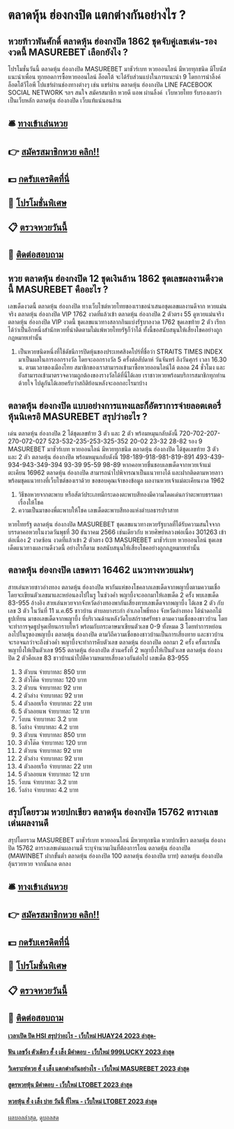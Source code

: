 # ตลาดหุ้น ฮ่องกงปิด แตกต่างกันอย่างไร ?
## หวยท้าวพันศักดิ์ ตลาดหุ้น ฮ่องกงปิด 1862 ชุดจับคู่เลขเด่น-รอง งวดนี้ MASUREBET เลือกยังไง ?
โปรโมชั่นวันนี้ ตลาดหุ้น ฮ่องกงปิด MASUREBET มาชัวร์เบท หวยออนไลน์ มีหวยทุกชนิด มีโบนัสแนะนำเพื่อน ทุกยอดการซื้อหวยออนไลน์ ล็อตโต้ จะได้รับส่วนแบ่งในการแนะนำ 9 โดยการนำลิ้งค์ ล็อตโต้วีไอพี ไปแชร์ผ่านช่องทางต่างๆ เช่น แชร์ผ่าน ตลาดหุ้น ฮ่องกงปิด LINE FACEBOOK SOCIAL NETWORK ฯลฯ สนใจ สมัครสมาชิก หวยดี แอพ ผ่านลิ้งค์  เว็บหวยไทย รับรองเลยว่าเป็นเว็บหลัก ตลาดหุ้น ฮ่องกงปิด เว็บแท้แน่นอนล้าน

## 🛎 [ทางเข้าเล่นหวย](https://bit.ly/3BG5bNw)
## 👉 [สมัครสมาชิกหวย คลิก!!](https://bit.ly/3BG5bNw)
## 💵 [กดรับเครดิตที่นี่](https://bit.ly/3C3mvgS)
## 👑 [โปรโมชั่นพิเศษ](https://bit.ly/3C3mvgS)
## 📋 [ตรวจหวยวันนี้](https://bit.ly/3C3mvgS)
## 📱 [ติดต่อสอบถาม](https://bit.ly/3C3mvgS)

## หวย ตลาดหุ้น ฮ่องกงปิด 12 ชุดเงินล้าน 1862 ชุดเลขผลงานดีงวดนี้ MASUREBET คืออะไร ?
เลขเด็ดงวดนี้ ตลาดหุ้น ฮ่องกงปิด ทางเว็บไซต์หวยไทยของเราขอนำเสนอชุดเลขผลงานดีจาก หวยแม่นจริง ตลาดหุ้น ฮ่องกงปิด VIP 1762 งวดที่แล้วเข้า ตลาดหุ้น ฮ่องกงปิด 2 ตัวตรง 55 ดูหวยแม่นจริง ตลาดหุ้น ฮ่องกงปิด VIP งวดนี้ ชุดเลขแนวทางสลากกินแบ่งรัฐบาลงวด 1762 ชุดเลขท้าย 2 ตัว เรียกได้ว่าเป็นอีกหนึ่งสำนักหวยที่น่าติดตามไม่แพ้หวยไทยรัฐก็ว่าได้ ทั้งนี้ขอสนับสนุนให้เสี่ยงโชคอย่างถูกกฎหมายเท่านั้น
1. เป็นหวยชนิดหนึ่งที่ใช้ดัชนีการปิดหุ้นของประเทศสิงคโปร์ที่ชื่อว่า STRAITS TIMES INDEX มาเป็นผลในการออกรางวัล โดยจะออกรางวัล 5 ครั้งต่อสัปดาห์ วันจันทร์ ถึงวันศุกร์ เวลา 16.30 น. ตามเวลาของเมืองไทย สมาชิกของเราสามารถเข้ามาซื้อหวยออนไลน์ได้ ตลอด 24 ชั่วโมง และยังสามารถเข้ามาตรวจความถูกต้องของรางวัลได้ที่นี่ได้เลย เราชาวหวยพร้อมบริการสมาชิกทุกท่านด้วยใจ ไปดูกันได้เลยครับว่าสถิติย้อนหลังจะออกอะไรมาบ้าง

## ตลาดหุ้น ฮ่องกงปิด แบบอย่างการแทงและก็อัตราการจ่ายลอตเตอรี่หุ้นนิเครอิ MASUREBET สรุปว่าอะไร ?
เด่น ตลาดหุ้น ฮ่องกงปิด 2 ได้ชุดเลขท้าย 3 ตัว และ 2 ตัว พร้อมหมุนกลับดังนี้
720-702-207-270-072-027
523-532-235-253-325-352
20-02
23-32
28-82
รอง 9 MASUREBET มาชัวร์เบท หวยออนไลน์ มีหวยทุกชนิด ตลาดหุ้น ฮ่องกงปิด ได้ชุดเลขท้าย 3 ตัว และ 2 ตัว ตลาดหุ้น ฮ่องกงปิด พร้อมหมุนกลับดังนี้
198-189-918-981-819-891
493-439-934-943-349-394
93-39
95-59
98-89
หากคอหวยชื่นชอบเลขเด็ดจากหวยเจ้าแม่ตะเคียน 16962 ตลาดหุ้น ฮ่องกงปิด สามารถนำไปพิจารณาเป็นแนวทางได้ และฝากติดตามหวยลาว พร้อมชุดแนวทางที่เว็บไซต์ของเราด้วย
ขอขอบคุณเจ้าของข้อมูล
ผลงานหวยเจ้าแม่ตะเคียนงวด 1962

1. วิธีขอหวยจากตะพาบ หรือสัตว์ประเภทมีกระดองตะพาบสีทองมีความโดดเด่นกว่าตะพาบธรรมดาเรื่องให้โชค
2. ความเป็นมาของพี่ตะพาบให้โชค เลขเด็ดตะพาบสีทองแห่งตำบลธารปราสาท

หวยไทยรัฐ ตลาดหุ้น ฮ่องกงปิด MASUREBET ชุดเลขแนวทางหวยรัฐบาลที่ได้รับความสนใจจากบรรดาคอหวยในงวดวันพุธที่ 30 ธันวาคม 2566 เช่นเดียวกับ หวยศิษย์หลวงพ่อเนื่อง 301263 เข้าต่อเนื่อง 2 งวดซ้อน งวดที่แล้วเข้า 2 ตัวตรง 03 MASUREBET มาชัวร์เบท หวยออนไลน์ ชุดเลขเด็ดแนวทางผลงานดีงวดนี้ อย่างไรก็ตาม ขอสนับสนุนให้เสี่ยงโชคอย่างถูกกฎหมายเท่านั้น

## ตลาดหุ้น ฮ่องกงปิด เลขดารา 16462 แนวทางหวยแม่นๆ
สายเล่นหวยชาวอ่างทอง ตลาดหุ้น ฮ่องกงปิด พากันแห่ของโชคลาภเลขเด็ดจากพญาบึ้งตามความเชื่อ โดยจะเขียนตัวเลขมาและหย่อนลงไปในรู ในช่วงค่ำ พญาบึ้งจะออกมาให้เลขเด็ด 2 ครั้ง พบเลขเด็ด 83-955
อ้างอิง
สายเล่นหวยจากจังหวัดอ่างทองพากันเสี่ยงทายเลขเด็ดจากพญาบึ้ง ได้เลข 2 ตัว กับเลข 3 ตัว
ในวันที่ 11 ม.ค.65 ชาวบ้าน ตำบลบางระกำ อำเภอโพธิ์ทอง จังหวัดอ่างทอง ได้นำดอกไม้ธูปเทียน มาขอเลขเด็ดจากพญาบึ้ง ที่บริเวณด้านหลังวัดโบสถ์ราชศรัทธา ตามความเชื่อของชาวบ้าน โดยจะทำการจุดธูปจุดเทียนกราบไหว้ พร้อมกับกระดาษมาเขียนตัวเลข 0-9 ทั้งหมด 3 โดยทำการหย่อนลงไปในรูของพญาบึ้ง ตลาดหุ้น ฮ่องกงปิด ตามวิถีความเชื่อของชาวบ้านเป็นการเสี่ยงทาย และชาวบ้านจะรอจนกว่าจะถึงช่วงค่ำ พญาบึ้งจะทำการคีบตัวเลข ตลาดหุ้น ฮ่องกงปิด ออกมา 2 ครั้ง ครั้งแรกนั้นพญาบึ้งให้เป็นตัวเลข 955 ตลาดหุ้น ฮ่องกงปิด ส่วนครั้งที่ 2 พญาบึ้งให้เป็นตัวเลข ตลาดหุ้น ฮ่องกงปิด 2 ตัวคือเลข 83 ชาวบ้านนำไปตีความหมายเสี่ยงดวงกันต่อไป
เลขเด็ด 83-955
1. 3 ตัวบน จ่ายบาทละ 850 บาท
2. 3 ตัวโต๊ด จ่ายบาทละ 120 บาท
3. 2 ตัวบน จ่ายบาทละ 92 บาท
4. 2 ตัวล่าง จ่ายบาทละ 92 บาท
5. 4 ตัวลอยเรือ จ่ายบาทละ 22 บาท
6. 5 ตัวลอยแพ จ่ายบาทละ 12 บาท
7. วิ่งบน จ่ายบาทละ 3.2 บาท
8. วิ่งล่าง จ่ายบาทละ 4.2 บาท
9. 3 ตัวบน จ่ายบาทละ 850 บาท
10. 3 ตัวโต๊ด จ่ายบาทละ 120 บาท
11. 2 ตัวบน จ่ายบาทละ 92 บาท
12. 2 ตัวล่าง จ่ายบาทละ 92 บาท
13. 4 ตัวลอยเรือ จ่ายบาทละ 22 บาท
14. 5 ตัวลอยแพ จ่ายบาทละ 12 บาท
15. วิ่งบน จ่ายบาทละ 3.2 บาท
16. วิ่งล่าง จ่ายบาทละ 4.2 บาท

## สรุปโดยรวม หวยปกเขียว ตลาดหุ้น ฮ่องกงปิด 15762 ตารางเลขเด่นผลงานดี
สรุปโดยรวม MASUREBET มาชัวร์เบท หวยออนไลน์ มีหวยทุกชนิด หวยปกเขียว ตลาดหุ้น ฮ่องกงปิด 15762 ตารางเลขเด่นผลงานดี ระบุจำนวนเงินที่ต้องการโอน ตลาดหุ้น ฮ่องกงปิด (MAWINBET ฝากขั้นต่ำ ตลาดหุ้น ฮ่องกงปิด 100 ตลาดหุ้น ฮ่องกงปิด บาท) ตลาดหุ้น ฮ่องกงปิด ลุ้นรวยหวย จากนั้นกด ตกลง

## 🛎 [ทางเข้าเล่นหวย](https://bit.ly/3BG5bNw)
## 👉 [สมัครสมาชิกหวย คลิก!!](https://bit.ly/3BG5bNw)
## 💵 [กดรับเครดิตที่นี่](https://bit.ly/3C3mvgS)
## 👑 [โปรโมชั่นพิเศษ](https://bit.ly/3C3mvgS)
## 📋 [ตรวจหวยวันนี้](https://bit.ly/3C3mvgS)
## 📱 [ติดต่อสอบถาม](https://bit.ly/3C3mvgS)

#### [เวลาเปิด ปิด HSI สรุปว่าอะไร - เว็บใหม่ HUAY24 2023 ล่าสุด-](https://atom.io/themes/เวลาเปิด%20ปิด%20hsi%20สรุปว่าอะไร%20-%20เว็บใหม่%20huay24%202023%20ล่าสุด-)
#### [ฟัน เลขวิ่ง ตัวเดียว ฮั้ ง เส็ง มีคำตอบ - เว็บใหม่ 999LUCKY 2023 ล่าสุด](https://atom.io/themes/ฟัน%20เลขวิ่ง%20ตัวเดียว%20ฮั้%20ง%20เส็ง%20มีคำตอบ%20-%20เว็บใหม่%20999lucky%202023%20ล่าสุด)
#### [วิเคราะห์หวย ฮั่ ง เส็ง แตกต่างกันอย่างไร - เว็บใหม่ MASUREBET 2023 ล่าสุด](https://atom.io/themes/วิเคราะห์หวย%20ฮั่%20ง%20เส็ง%20แตกต่างกันอย่างไร%20-%20เว็บใหม่%20masurebet%202023%20ล่าสุด)
#### [สูตรหวยหุ้น มีคำตอบ - เว็บใหม่ LTOBET 2023 ล่าสุด](https://atom.io/themes/สูตรหวยหุ้น%20มีคำตอบ%20-%20เว็บใหม่%20ltobet%202023%20ล่าสุด)
#### [หวยหุ้น ฮั่ ง เส็ง บ่าย วันนี้ ที่ไหน - เว็บใหม่ LTOBET 2023 ล่าสุด](https://atom.io/themes/หวยหุ้น%20ฮั่%20ง%20เส็ง%20บ่าย%20วันนี้%20ที่ไหน%20-%20เว็บใหม่%20ltobet%202023%20ล่าสุด)

[ผลบอลล่าสุด](https://siamsport.tv "ผลบอลล่าสุด"), [ดูบอลสด](https://siamsport.tv/ดูบอลสด "ดูบอลสด")